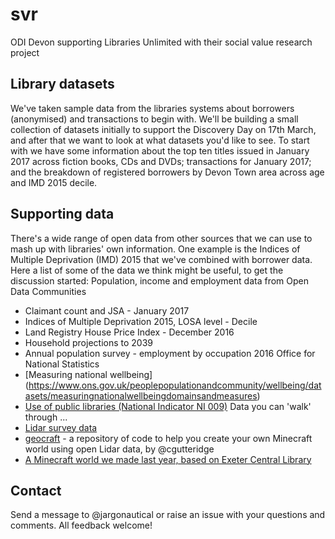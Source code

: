 # svr
ODI Devon supporting Libraries Unlimited with their social value research project
## Library datasets
We've taken sample data from the libraries systems about borrowers (anonymised) and transactions to begin with. We'll be building a small collection of datasets initially to support the Discovery Day on 17th March, and after that we want to look at what datasets you'd like to see. To start with we have some information about the top ten titles issued in January 2017 across fiction books, CDs and DVDs; transactions for January 2017; and the breakdown of registered borrowers by Devon Town area across age and IMD 2015 decile.
## Supporting data
There's a wide range of open data from other sources that we can use to mash up with libraries' own information. One example is the Indices of Multiple Deprivation (IMD) 2015 that we've combined with borrower data. Here a list of some of the data we think might be useful, to get the discussion started:
Population, income and employment data from Open Data Communities 
- Claimant count and JSA - January 2017
- Indices of Multiple Deprivation 2015, LOSA level - Decile
- Land Registry House Price Index - December 2016
- Household projections to 2039
- Annual population survey - employment by occupation 2016
Office for National Statistics
- [Measuring national wellbeing] (https://www.ons.gov.uk/peoplepopulationandcommunity/wellbeing/datasets/measuringnationalwellbeingdomainsandmeasures)
- [Use of public libraries (National Indicator NI 009)](https://data.gov.uk/dataset/ni-009-use-of-public-libraries)
Data you can 'walk' through ...
- [Lidar survey data](https://data.gov.uk/publisher/environment-agency)
- [geocraft](http://github.com/cgutteridge/geocraft) - a repository of code to help you create your own Minecraft world using open Lidar data, by @cgutteridge
- [A Minecraft world we made last year, based on Exeter Central Library](https://github.com/jargonautical/minecraft-discovery/blob/master/ExeterCathedral.zip)

## Contact
Send a message to @jargonautical or raise an issue with your questions and comments. All feedback welcome!
